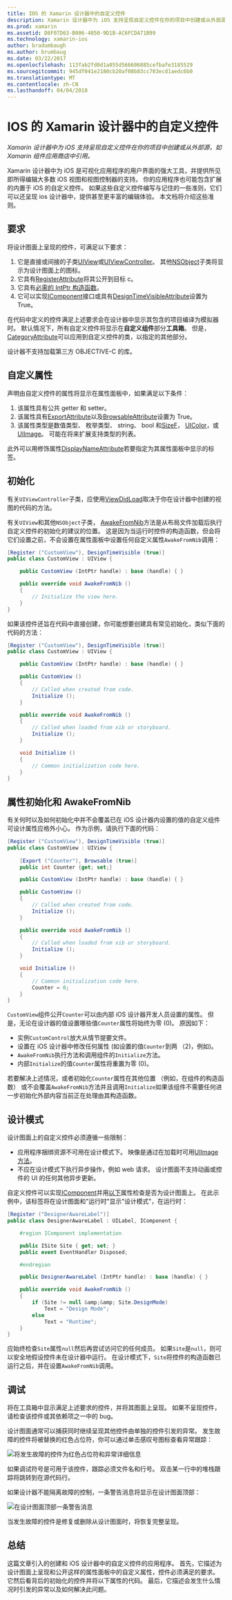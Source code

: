```yaml
---
title: IOS 的 Xamarin 设计器中的自定义控件
description: Xamarin 设计器中为 iOS 支持呈现自定义控件在你的项目中创建或从外部源，如 Xamarin 组件应用商店中引用。
ms.prod: xamarin
ms.assetid: D8F07D63-B006-4050-9D1B-AC6FCDA71B99
ms.technology: xamarin-ios
author: bradumbaugh
ms.author: brumbaug
ms.date: 03/22/2017
ms.openlocfilehash: 113fab2fd0d1a055d566606885cefbafe3185529
ms.sourcegitcommit: 945df041e2180cb20af08b83cc703ecd1aedc6b0
ms.translationtype: MT
ms.contentlocale: zh-CN
ms.lasthandoff: 04/04/2018
---
```

# <a name="custom-controls-in-the-xamarin-designer-for-ios"></a>IOS 的 Xamarin 设计器中的自定义控件

_Xamarin 设计器中为 iOS 支持呈现自定义控件在你的项目中创建或从外部源，如 Xamarin 组件应用商店中引用。_

Xamarin 设计器中为 iOS 是可视化应用程序的用户界面的强大工具，并提供所见即所得编辑大多数 iOS 视图和视图控制器的支持。 你的应用程序也可能包含扩展的内置于 iOS 的自定义控件。 如果这些自定义控件编写与记住的一些准则，它们可以还呈现 ios 设计器中，提供甚至更丰富的编辑体验。 本文档将介绍这些准则。

## <a name="requirements"></a>要求

将设计图面上呈现的控件，可满足以下要求：

1.  它是直接或间接的子类[UIView](https://developer.xamarin.com/api/type/UIKit.UIView/)或[UIViewController](https://developer.xamarin.com/api/type/UIKit.UIView/Controller)。 其他[NSObject](https://developer.xamarin.com/api/type/Foundation.NSObject/)子类将显示为设计图面上的图标。
2.  它具有[RegisterAttribute](https://developer.xamarin.com/api/type/Foundation.RegisterAttribute/)将其公开到目标 c。
3.  它具有[必需的 IntPtr 构造函数](~/ios/internals/api-design/index.md)。
4.  它可以实现[IComponent](https://developer.xamarin.com/api/type/System.ComponentModel.IComponent/)接口或具有[DesignTimeVisibleAttribute](https://developer.xamarin.com/api/type/System.ComponentModel.DesignTimeVisibleAttribute/)设置为 True。

在代码中定义的控件满足上述要求会在设计器中显示其包含的项目编译为模拟器时。 默认情况下，所有自定义控件将显示在**自定义组件**部分**工具箱**。 但是， [CategoryAttribute](https://developer.xamarin.com/api/type/System.ComponentModel.CategoryAttribute/)可以应用到自定义控件的类，以指定的其他部分。

设计器不支持加载第三方 OBJECTIVE-C 的库。

## <a name="custom-properties"></a>自定义属性

声明由自定义控件的属性将显示在属性面板中，如果满足以下条件：

1.  该属性具有公共 getter 和 setter。
1.  该属性具有[ExportAttribute](https://developer.xamarin.com/api/type/Foundation.ExportAttribute/)以及[BrowsableAttribute](https://developer.xamarin.com/api/type/System.ComponentModel.BrowsableAttribute/)设置为 True。
1.  该属性类型是数值类型、 枚举类型、 string、 bool 和[SizeF](https://developer.xamarin.com/api/type/System.Drawing.SizeF/)， [UIColor](https://developer.xamarin.com/api/type/UIKit.UIColor/)，或[UIImage](https://developer.xamarin.com/api/type/UIKit.UIImage/)。 可能在将来扩展支持类型的列表。


此外可以用修饰属性[DisplayNameAttribute](https://developer.xamarin.com/api/type/System.ComponentModel.DisplayNameAttribute/)若要指定为其属性面板中显示的标签。

## <a name="initialization"></a>初始化

有关`UIViewController`子类，应使用[ViewDidLoad](https://developer.xamarin.com/api/member/UIKit.UIViewController.ViewDidLoad/)取决于你在设计器中创建的视图的代码的方法。

有关`UIView`和其他`NSObject`子类， [AwakeFromNib](https://developer.xamarin.com/api/member/Foundation.NSObject.AwakeFromNib/)方法是从布局文件加载后执行自定义控件的初始化的建议的位置。 这是因为当运行时控件的构造函数，但会将它们设置之前，不会设置在属性面板中设置任何自定义属性`AwakeFromNib`调用：


```csharp
[Register ("CustomView"), DesignTimeVisible (true)]
public class CustomView : UIView {

    public CustomView (IntPtr handle) : base (handle) { }

    public override void AwakeFromNib ()
    {
        // Initialize the view here.
    }
}
```

如果该控件还旨在代码中直接创建，你可能想要创建具有常见初始化，类似下面的代码的方法：

```csharp
[Register ("CustomView"), DesignTimeVisible (true)]
public class CustomView : UIView {

    public CustomView (IntPtr handle) : base (handle) { }

    public CustomView ()
    {
        // Called when created from code.
        Initialize ();
    }

    public override void AwakeFromNib ()
    {
        // Called when loaded from xib or storyboard.
        Initialize ();
    }

    void Initialize ()
    {
        // Common initialization code here.
    }
}
```

## <a name="property-initialization-and-awakefromnib"></a>属性初始化和 AwakeFromNib

有关何时以及如何初始化中并不会覆盖已在 iOS 设计器内设置的值的自定义组件可设计属性应格外小心。 作为示例，请执行下面的代码：

```csharp
[Register ("CustomView"), DesignTimeVisible (true)]
public class CustomView : UIView {
    
    [Export ("Counter"), Browsable (true)]
    public int Counter {get; set;}

    public CustomView (IntPtr handle) : base (handle) { }

    public CustomView ()
    {
        // Called when created from code.
        Initialize ();
    }

    public override void AwakeFromNib ()
    {
        // Called when loaded from xib or storyboard.
        Initialize ();
    }

    void Initialize ()
    {
        // Common initialization code here.
        Counter = 0;
    }
}
```

`CustomView`组件公开`Counter`可以由内部 iOS 设计器开发人员设置的属性。 但是，无论在设计器的值设置哪些值`Counter`属性将始终为零 (0)。 原因如下：

-  实例`CustomControl`放大从情节提要文件。
-  设置在 iOS 设计器中修改任何属性 (如设置的值`Counter`到两 （2)，例如)。
-  `AwakeFromNib`执行方法和调用组件的`Initialize`方法。
-  内部`Initialize`的值`Counter`属性将重置为零 (0)。


若要解决上述情况，或者初始化`Counter`属性在其他位置 （例如，在组件的构造函数） 或不会覆盖`AwakeFromNib`方法并且调用`Initialize`如果该组件不需要任何进一步初始化外部内容当前正在处理由其构造函数。

## <a name="design-mode"></a>设计模式

设计图面上的自定义控件必须遵循一些限制：

-  应用程序捆绑资源不可用在设计模式下。 映像是通过在加载时可用[UIImage 方法](https://developer.xamarin.com/api/type/UIKit.UIImage/%2fM)。
-  不应在设计模式下执行异步操作，例如 web 请求。 设计图面不支持动画或控件的 UI 的任何其他异步更新。


自定义控件可以实现[IComponent](https://developer.xamarin.com/api/type/System.ComponentModel.IComponent/)并用[以下](https://developer.xamarin.com/api/property/System.ComponentModel.ISite.DesignMode/)属性检查是否为设计图面上。 在此示例中，该标签将在设计图面和"运行时"显示"设计模式"，在运行时：

```csharp
[Register ("DesignerAwareLabel")]
public class DesignerAwareLabel : UILabel, IComponent {

    #region IComponent implementation

    public ISite Site { get; set; }
    public event EventHandler Disposed;

    #endregion

    public DesignerAwareLabel (IntPtr handle) : base (handle) { }

    public override void AwakeFromNib ()
    {
        if (Site != null &amp;&amp; Site.DesignMode)
            Text = "Design Mode";
        else
            Text = "Runtime";
    }
}
```

应始终检查`Site`属性`null`然后再尝试访问它的任何成员。 如果`Site`是`null`，则可以安全地假设控件未在设计器中运行。
在设计模式下，`Site`将控件的构造函数已运行之后，并在设置`AwakeFromNib`调用。

## <a name="debugging"></a>调试

将在工具箱中显示满足上述要求的控件，并将其图面上呈现。
如果不呈现控件，请检查该控件或其依赖项之一中的 bug。

设计图面通常可以捕获同时继续呈现其他控件由单独的控件引发的异常。 发生故障的控件将被替换的红色占位符，你可以通过单击感叹号图标查看异常跟踪：

 ![](ios-designable-controls-overview-images/exception-box.png "将发生故障的控件为红色占位符和异常详细信息")

如果调试符号是可用于该控件，跟踪必须文件名和行号。 双击某一行中的堆栈跟踪将跳转到在源代码行。

如果设计器不能隔离故障的控制，一条警告消息将显示在设计图面顶部：

 ![](ios-designable-controls-overview-images/info-bar.png "在设计图面顶部一条警告消息")

当发生故障的控件是修复或删除从设计图面时，将恢复完整呈现。

## <a name="summary"></a>总结

这篇文章引入的创建和 iOS 设计器中的自定义控件的应用程序。 首先，它描述为设计图面上呈现和公开这样的属性面板中的自定义属性，控件必须满足的要求。 它然后看背后的初始化的控件并将以下属性的代码。 最后，它描述会发生什么情况时引发的异常以及如何解决此问题。